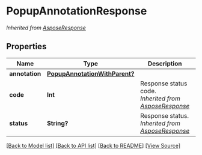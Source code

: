 ﻿# PopupAnnotationResponse


*Inherited from [AsposeResponse](AsposeResponse.md)*
## Properties
Name | Type | Description | Notes
------------ | ------------- | ------------- | -------------
**annotation** | [**PopupAnnotationWithParent?**](PopupAnnotationWithParent.md) |  | [optional]
**code** | **Int** | Response status code.<br />*Inherited from [AsposeResponse](AsposeResponse.md)* | 
**status** | **String?** | Response status.<br />*Inherited from [AsposeResponse](AsposeResponse.md)* | [optional]

[[Back to Model list]](../README.md#documentation-for-models) [[Back to API list]](../README.md#documentation-for-api-endpoints) [[Back to README]](../README.md) [[View Source]](../AsposePdfCloud/Models/PopupAnnotationResponse.swift)

